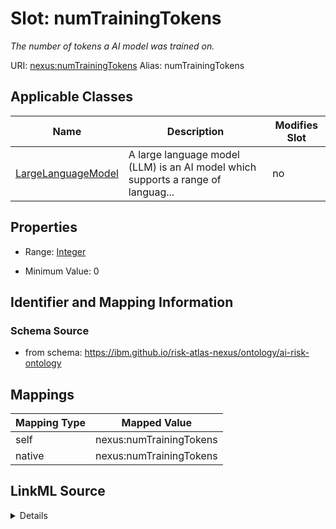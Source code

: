 

# Slot: numTrainingTokens


_The number of tokens a AI model was trained on._





URI: [nexus:numTrainingTokens](https://ibm.github.io/risk-atlas-nexus/ontology/numTrainingTokens)
Alias: numTrainingTokens

<!-- no inheritance hierarchy -->





## Applicable Classes

| Name | Description | Modifies Slot |
| --- | --- | --- |
| [LargeLanguageModel](LargeLanguageModel.md) | A large language model (LLM) is an AI model which supports a range of languag... |  no  |







## Properties

* Range: [Integer](Integer.md)

* Minimum Value: 0





## Identifier and Mapping Information







### Schema Source


* from schema: https://ibm.github.io/risk-atlas-nexus/ontology/ai-risk-ontology




## Mappings

| Mapping Type | Mapped Value |
| ---  | ---  |
| self | nexus:numTrainingTokens |
| native | nexus:numTrainingTokens |




## LinkML Source

<details>
```yaml
name: numTrainingTokens
description: The number of tokens a AI model was trained on.
from_schema: https://ibm.github.io/risk-atlas-nexus/ontology/ai-risk-ontology
rank: 1000
alias: numTrainingTokens
domain_of:
- LargeLanguageModel
range: integer
minimum_value: 0

```
</details>

